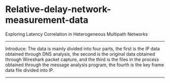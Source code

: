 # Relative-delay-network-measurement-data
Exploring Latency Correlation in Heterogeneous Multipath Networks
****
Introduce: The data is mainly divided into four parts, the first is the IP data obtained through DNS analysis, the second is the original data obtained through Wireshark packet capture, and the third is the files in the process obtained through the message analysis program, the fourth is the key frame data file divided into IP.
****
